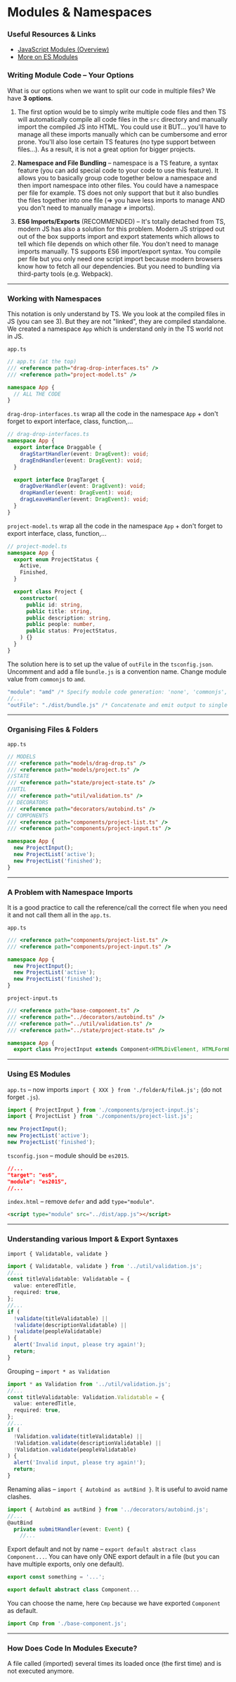 # Modules & Namespaces

### Useful Resources & Links

- [JavaScript Modules (Overview)](https://medium.com/computed-comparisons/commonjs-vs-amd-vs-requirejs-vs-es6-modules-2e814b114a0b)
- [More on ES Modules](https://developer.mozilla.org/en-US/docs/Web/JavaScript/Guide/Modules)

### Writing Module Code – Your Options

What is our options when we want to split our code in multiple files? We have **3 options**.

1. The first option would be to simply write multiple code files and then TS will automatically compile all code files in the `src` directory and manually import the compiled JS into HTML. You could use it BUT... you'll have to manage all these imports manually which can be cumbersome and error prone. You'll also lose certain TS features (no type support between files...). As a result, it is not a great option for bigger projects.

2. **Namespace and File Bundling** – namespace is a TS feature, a syntax feature (you can add special code to your code to use this feature). It allows you to basically group code together below a namespace and then import namespace into other files. You could have a namespace per file for example. TS does not only support that but it also bundles the files together into one file (=> you have less imports to manage AND you don't need to manually manage ≠ imports).

3. **ES6 Imports/Exports** (RECOMMENDED) – It's totally detached from TS, modern JS has also a solution for this problem. Modern JS stripped out out of the box supports import and export statements which allows to tell which file depends on which other file. You don't need to manage imports manually. TS supports ES6 import/export syntax. You compile per file but you only need one script import because modern browsers know how to fetch all our dependencies. But you need to bundling via third-party tools (e.g. Webpack).

---

### Working with Namespaces

This notation is only understand by TS. We you look at the compiled files in JS (you can see 3). But they are not "linked", they are compiled standalone. We created a namespace `App` which is understand only in the TS world not in JS.

`app.ts`

```ts
// app.ts (at the top)
/// <reference path="drag-drop-interfaces.ts" />
/// <reference path="project-model.ts" />

namespace App {
  // ALL THE CODE
}
```

`drag-drop-interfaces.ts` wrap all the code in the namespace `App` + don't forget to export interface, class, function,...

```ts
// drag-drop-interfaces.ts
namespace App {
  export interface Draggable {
    dragStartHandler(event: DragEvent): void;
    dragEndHandler(event: DragEvent): void;
  }

  export interface DragTarget {
    dragOverHandler(event: DragEvent): void;
    dropHandler(event: DragEvent): void;
    dragLeaveHandler(event: DragEvent): void;
  }
}
```

`project-model.ts` wrap all the code in the namespace `App` + don't forget to export interface, class, function,...

```ts
// project-model.ts
namespace App {
  export enum ProjectStatus {
    Active,
    Finished,
  }

  export class Project {
    constructor(
      public id: string,
      public title: string,
      public description: string,
      public people: number,
      public status: ProjectStatus,
    ) {}
  }
}
```

The solution here is to set up the value of `outFile` in the `tsconfig.json`. Uncomment and add a file `bundle.js` is a convention name. Change module value from `commonjs` to `amd`.

```ts
"module": "amd" /* Specify module code generation: 'none', 'commonjs', 'amd', 'system', 'umd', 'es2015', 'es2020', or 'ESNext'. */,
//...
"outFile": "./dist/bundle.js" /* Concatenate and emit output to single file. */,
```

---

### Organising Files & Folders

`app.ts`

```ts
// MODELS
/// <reference path="models/drag-drop.ts" />
/// <reference path="models/project.ts" />
//STATE
/// <reference path="state/project-state.ts" />
//UTIL
/// <reference path="util/validation.ts" />
// DECORATORS
/// <reference path="decorators/autobind.ts" />
// COMPONENTS
/// <reference path="components/project-list.ts" />
/// <reference path="components/project-input.ts" />

namespace App {
  new ProjectInput();
  new ProjectList('active');
  new ProjectList('finished');
}
```

---

### A Problem with Namespace Imports

It is a good practice to call the reference/call the correct file when you need it and not call them all in the `app.ts`.

`app.ts`

```ts
/// <reference path="components/project-list.ts" />
/// <reference path="components/project-input.ts" />

namespace App {
  new ProjectInput();
  new ProjectList('active');
  new ProjectList('finished');
}
```

`project-input.ts`

```ts
/// <reference path="base-component.ts" />
/// <reference path="../decorators/autobind.ts" />
/// <reference path="../util/validation.ts" />
/// <reference path="../state/project-state.ts" />

namespace App {
  export class ProjectInput extends Component<HTMLDivElement, HTMLFormElement> {...}
```

---

### Using ES Modules

`app.ts` – now imports `import { XXX } from './folderA/fileA.js';` (do not forget `.js`).

```ts
import { ProjectInput } from './components/project-input.js';
import { ProjectList } from './components/project-list.js';

new ProjectInput();
new ProjectList('active');
new ProjectList('finished');
```

`tsconfig.json` – module should be `es2015`.

```json
//...
"target": "es6",
"module": "es2015",
//...
```

`index.html` – remove `defer` and add `type="module"`.

```html
<script type="module" src="../dist/app.js"></script>
```

---

### Understanding various Import & Export Syntaxes

`import { Validatable, validate }`

```ts
import { Validatable, validate } from '../util/validation.js';
//...
const titleValidatable: Validatable = {
  value: enteredTitle,
  required: true,
};
//...
if (
  !validate(titleValidatable) ||
  !validate(descriptionValidatable) ||
  !validate(peopleValidatable)
) {
  alert('Invalid input, please try again!');
  return;
}
```

Grouping – `import * as Validation`

```ts
import * as Validation from '../util/validation.js';
//...
const titleValidatable: Validation.Validatable = {
  value: enteredTitle,
  required: true,
};
//...
if (
  !Validation.validate(titleValidatable) ||
  !Validation.validate(descriptionValidatable) ||
  !Validation.validate(peopleValidatable)
) {
  alert('Invalid input, please try again!');
  return;
}
```

Renaming alias – `import { Autobind as autBind }`. It is useful to avoid name clashes.

```ts
import { Autobind as autBind } from '../decorators/autobind.js';
//...
@autBind
  private submitHandler(event: Event) {
    //...
```

Export default and not by name – `export default abstract class Component...`. You can have only ONE export default in a file (but you can have multiple exports, only one default).

```ts
export const something = '...';

export default abstract class Component...
```

You can choose the name, here `Cmp` because we have exported `Component` as default.

```ts
import Cmp from './base-component.js';
```

---

### How Does Code In Modules Execute?

A file called (imported) several times its loaded once (the first time) and is not executed anymore.
